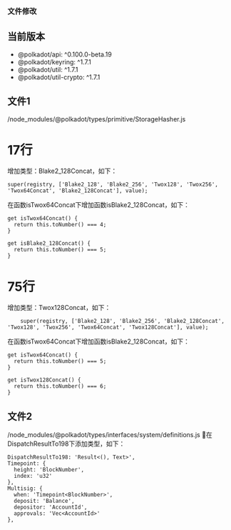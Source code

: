 
### 文件修改
## 当前版本
* @polkadot/api: ^0.100.0-beta.19
* @polkadot/keyring: ^1.7.1
* @polkadot/util: ^1.7.1
* @polkadot/util-crypto: ^1.7.1

## 文件1
/node_modules/@polkadot/types/primitive/StorageHasher.js

# 17行
增加类型：Blake2_128Concat，如下：
```
super(registry, ['Blake2_128', 'Blake2_256', 'Twox128', 'Twox256', 'Twox64Concat', 'Blake2_128Concat'], value);
```

在函数isTwox64Concat下增加函数isBlake2_128Concat，如下：
```
get isTwox64Concat() {
  return this.toNumber() === 4;
}

get isBlake2_128Concat() {
  return this.toNumber() === 5;
}
```

# 75行
增加类型：Twox128Concat，如下：
```
    super(registry, ['Blake2_128', 'Blake2_256', 'Blake2_128Concat', 'Twox128', 'Twox256', 'Twox64Concat', 'Twox128Concat'], value);
```

在函数isTwox64Concat下增加函数isBlake2_128Concat，如下：
```
get isTwox64Concat() {
  return this.toNumber() === 5;
}

get isTwox128Concat() {
  return this.toNumber() === 6;
}
```

## 文件2
/node_modules/@polkadot/types/interfaces/system/definitions.js
在DispatchResultTo198下添加类型，如下：
```
DispatchResultTo198: 'Result<(), Text>',
Timepoint: {
  height: 'BlockNumber',
  index: 'u32'
},
Multisig: {
  when: 'Timepoint<BlockNumber>',
  deposit: 'Balance',
  depositor: 'AccountId',
  approvals: 'Vec<AccountId>'
},
```